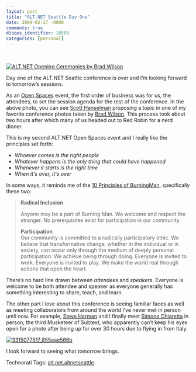 ```yaml
---
layout: post
title: "ALT.NET Seattle Day One"
date: 2009-02-27 -0800
comments: true
disqus_identifier: 18589
categories: [personal]
---
```

 

[![ALT.NET Opening Ceremonies by Brad
Wilson](http://haacked.com/images/haacked_com/Windows-Live-Writer/ALT.NET-Seattle-Day-One_A157/scott-why-so-mean_thumb.jpg "ALT.NET Opening Ceremonies by Brad Wilson")](http://haacked.com/images/haacked_com/Windows-Live-Writer/ALT.NET-Seattle-Day-One_A157/scott-why-so-mean_2.jpg)

Day one of the ALT.NET Seattle conference is over and I’m looking
forward to tomorrow’s sessions.

As an [Open
Spaces](http://en.wikipedia.org/wiki/Open_Space_Technology "Open Spaces")
event, the first order of business was for us, the attendees, to set the
session agenda for the rest of the conference. In the above photo, you
can see [Scott Hanselman](http://hanselman.com/blog/ "Scott Hanselman")
proposing a topic in one of my favorite conference photos taken by [Brad
Wilson](http://bradwilson.typepad.com/ "Brad Wilson"). This process took
about two hours after which many of us headed out to Red Robin for a
nerd dinner.

This is my second ALT.NET Open Spaces event and I really like the
principles set forth:

-   *Whoever comes is the right people*
-   *Whatever happens is the only thing that could have happened*
-   *Whenever it starts is the right time*
-   *When it's over, it's over*

In some ways, it reminds me of the [10 Principles of
BurningMan](http://www.burningman.com/whatisburningman/about_burningman/principles.html "10 Principles"),
specifically these two:

> **Radical Inclusion**
>
> Anyone may be a part of Burning Man. We welcome and respect the
> stranger. No prerequisites exist for participation in our community.
>
> **Participation** \
> Our community is committed to a radically participatory ethic. We
> believe that transformative change, whether in the individual or in
> society, can occur only through the medium of deeply personal
> participation. We achieve being through doing. Everyone is invited to
> work. Everyone is invited to play. We make the world real through
> actions that open the heart.

There’s no hard line drawn between *attendees* and *speakers*. Everyone
is welcome to be both attendee and speaker as everyone generally has
something interesting to share, teach, and learn.

The other part I love about this conference is seeing familiar faces as
well as meeting collaborators from around the world I’ve never met in
person until now. For example, [Steve
Harman](http://stevenharman.net/ "steve harman") and I finally meet
[Simone Chiaretta](http://codeclimber.net.nz/ "Simo") in person, the
third Musketeer of Subtext, who apparently can’t keep his eyes open for
a photo after being up for over 30 hours due to flying in from Italy.

[![3315077517\_855eae566b](http://haacked.com/images/haacked_com/WindowsLiveWriter/ALT.NETSeattleDayOne_14E45/3315077517_855eae566b_thumb.jpg "3315077517_855eae566b")](http://haacked.com/images/haacked_com/WindowsLiveWriter/ALT.NETSeattleDayOne_14E45/3315077517_855eae566b_2.jpg)

I look forward to seeing what tomorrow brings.

Technorati Tags:
[alt.net](http://technorati.com/tags/alt.net),[altnetseattle](http://technorati.com/tags/altnetseattle)

